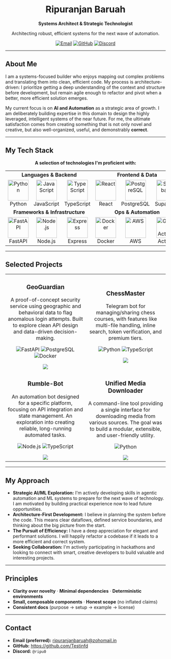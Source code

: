 <div align="center">
  <h1>Ripuranjan Baruah</h1>
  <p><b>Systems Architect & Strategic Technologist</b></p>
  <p>Architecting robust, efficient systems for the next wave of automation.</p>
  
  <p>
    <a href="mailto:ripuranjanbaruah@gmail.com"><img src="https://img.shields.io/badge/Email-D14836?style=for-the-badge&logo=gmail&logoColor=white" alt="Email"/></a>
    <a href="https://github.com/Testinfd"><img src="https://img.shields.io/badge/GitHub-181717?style=for-the-badge&logo=github&logoColor=white" alt="GitHub"/></a>
    <a href="https://discordapp.com/users/ripu0"><img src="https://img.shields.io/badge/Discord-5865F2?style=for-the-badge&logo=discord&logoColor=white" alt="Discord"/></a>
  </p>
</div>

---

## About Me

I am a systems-focused builder who enjoys mapping out complex problems and translating them into clean, efficient code. My process is architecture-driven: I prioritize getting a deep understanding of the context and structure before development, but remain agile enough to refactor and pivot when a better, more efficient solution emerges.

My current focus is on **AI and Automation** as a strategic area of growth. I am deliberately building expertise in this domain to design the highly leveraged, intelligent systems of the near future. For me, the ultimate satisfaction comes from creating something that is not only novel and creative, but also well-organized, useful, and demonstrably **correct**.

---

## My Tech Stack

<div align="center">
  <p><strong>A selection of technologies I'm proficient with:</strong></p>
  <table>
    <tr>
      <td align="center" colspan="3"><strong>Languages & Backend</strong></td>
      <td align="center" colspan="3"><strong>Frontend & Data</strong></td>
    </tr>
    <tr>
      <td align="center" width="96">
        <img src="https://skillicons.dev/icons?i=python" alt="Python" width="65" height="65" />
        <br>Python
      </td>
      <td align="center" width="96">
        <img src="https://skillicons.dev/icons?i=js" alt="JavaScript" width="65" height="65" />
        <br>JavaScript
      </td>
      <td align="center" width="96">
        <img src="https://skillicons.dev/icons?i=ts" alt="TypeScript" width="65" height="65" />
        <br>TypeScript
      </td>
      <td align="center" width="96">
        <img src="https://skillicons.dev/icons?i=react" alt="React" width="65" height="65" />
        <br>React
      </td>
      <td align="center" width="96">
        <img src="https://skillicons.dev/icons?i=postgres" alt="PostgreSQL" width="65" height="65" />
        <br>PostgreSQL
      </td>
       <td align="center" width="96">
        <img src="https://skillicons.dev/icons?i=supabase" alt="Supabase" width="65" height="65" />
        <br>Supabase
      </td>
    </tr>
    <tr>
      <td align="center" colspan="3"><strong>Frameworks & Infrastructure</strong></td>
      <td align="center" colspan="3"><strong>Ops & Automation</strong></td>
    </tr>
    <tr>
      <td align="center" width="96">
        <img src="https://skillicons.dev/icons?i=fastapi" alt="FastAPI" width="65" height="65" />
        <br>FastAPI
      </td>
      <td align="center" width="96">
        <img src="https://skillicons.dev/icons?i=nodejs" alt="Node.js" width="65" height="65" />
        <br>Node.js
      </td>
      <td align="center" width="96">
        <img src="https://skillicons.dev/icons?i=express" alt="Express" width="65" height="65" />
        <br>Express
      </td>
       <td align="center" width="96">
        <img src="https://skillicons.dev/icons?i=docker" alt="Docker" width="65" height="65" />
        <br>Docker
      </td>
       <td align="center" width="96">
        <img src="https://skillicons.dev/icons?i=aws" alt="AWS" width="65" height="65" />
        <br>AWS
      </td>
      <td align="center" width="96">
        <img src="https://skillicons.dev/icons?i=githubactions" alt="GitHub Actions" width="65" height="65" />
        <br>Actions
      </td>
    </tr>
  </table>
</div>

---

## Selected Projects

<table>
<tr>
<td width="50%">
<h3 align="center">GeoGuardian</h3>
<div align="center">
<p>A proof-of-concept security service using geographic and behavioral data to flag anomalous login attempts. Built to explore clean API design and data-driven decision-making.</p>
<p>
<img src="https://img.shields.io/badge/FastAPI-009688?style=for-the-badge&logo=fastapi&logoColor=white" alt="FastAPI"/>
<img src="https://img.shields.io/badge/PostgreSQL-4169E1?style=for-the-badge&logo=postgresql&logoColor=white" alt="PostgreSQL"/>
<img src="https://img.shields.io/badge/Docker-2496ED?style=for-the-badge&logo=docker&logoColor=white" alt="Docker"/>
</p>
<a href="https://github.com/Testinfd/GeoGuardian" target="_blank"><img src="https://img.shields.io/badge/View%20Code-181717?style=for-the-badge&logo=github&logoColor=white"></a>
</div>
</td>
<td width="50%">
<h3 align="center">ChessMaster</h3>
<div align="center">
<p>Telegram bot for managing/sharing chess courses, with features like multi-file handling, inline search, token verification, and premium tiers.</p>
<p>
<img src="https://img.shields.io/badge/Python-3776AB?style=for-the-badge&logo=python&logoColor=white" alt="Python"/>
<img src="https://img.shields.io/badge/TypeScript-3178C6?style=for-the-badge&logo=typescript&logoColor=white" alt="TypeScript"/>
</p>
<a href="https://github.com/r-baruah/Chess-Master" target="_blank"><img src="https://img.shields.io/badge/View%20Code-181717?style=for-the-badge&logo=github&logoColor=white"></a>
</div>
</td>
</tr>
<tr>
<td width="50%">
<h3 align="center">Rumble-Bot</h3>
<div align="center">
<p>An automation bot designed for a specific platform, focusing on API integration and state management. An exploration into creating reliable, long-running automated tasks.</p>
<p>
<img src="https://img.shields.io/badge/Node.js-339933?style=for-the-badge&logo=nodedotjs&logoColor=white" alt="Node.js"/>
<img src="https://img.shields.io/badge/TypeScript-3178C6?style=for-the-badge&logo=typescript&logoColor=white" alt="TypeScript"/>
</p>
<a href="https://github.com/Testinfd/Rumble-Bot" target="_blank"><img src="https://img.shields.io/badge/View%20Code-181717?style=for-the-badge&logo=github&logoColor=white"></a>
</div>
</td>
<td width="50%">
<h3 align="center">Unified Media Downloader</h3>
<div align="center">
<p>A command-line tool providing a single interface for downloading media from various sources. The goal was to build a modular, extensible, and user-friendly utility.</p>
<p>
<img src="https://img.shields.io/badge/Python-3776AB?style=for-the-badge&logo=python&logoColor=white" alt="Python"/>
</p>
<a href="https://github.com/Testinfd/Unified-Media-Downloader-Tool" target="_blank"><img src="https://img.shields.io/badge/View%20Code-181717?style=for-the-badge&logo=github&logoColor=white"></a>
</div>
</td>
</tr>
</table>

---

## My Approach

-   **Strategic AI/ML Exploration:** I'm actively developing skills in agentic automation and ML systems to prepare for the next wave of technology. I am motivated by building practical experience now to lead future opportunities.
-   **Architecture-First Development:** I believe in planning the system before the code. This means clear dataflows, defined service boundaries, and thinking about the big picture from the start.
-   **The Pursuit of Efficiency:** I have a deep appreciation for elegant and performant solutions. I will happily refactor a codebase if it leads to a more efficient and correct system.
-   **Seeking Collaboration:** I'm actively participating in hackathons and looking to connect with smart, creative developers to build valuable and interesting projects.

---

## Principles

-   **Clarity over novelty** · **Minimal dependencies** · **Deterministic environments**
-   **Small, composable components** · **Honest scope** (no inflated claims)
-   **Consistent docs** (purpose → setup → example → license)

---

## Contact
- **Email (preferred):** ripuranjanbaruah@zohomail.in
- **GitHub:** <https://github.com/Testinfd>
- **Discord:** `@ripu0`
